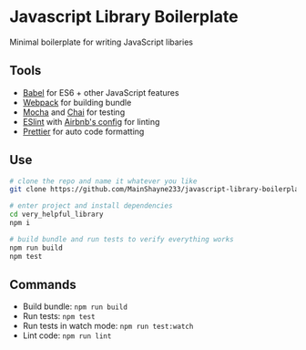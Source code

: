 # Javascript Library Boilerplate

Minimal boilerplate for writing JavaScript libaries

## Tools
- [Babel](https://babeljs.io/) for ES6 + other JavaScript features
- [Webpack](https://webpack.js.org/) for building bundle
- [Mocha](https://mochajs.org/) and [Chai](http://www.chaijs.com/) for testing
- [ESlint](https://eslint.org/) with [Airbnb's config](https://www.npmjs.com/package/eslint-config-airbnb) for linting
- [Prettier](https://github.com/prettier/prettier) for auto code formatting

## Use
```bash
# clone the repo and name it whatever you like
git clone https://github.com/MainShayne233/javascript-library-boilerplate very_helpful_library

# enter project and install dependencies
cd very_helpful_library
npm i

# build bundle and run tests to verify everything works
npm run build
npm test
```

## Commands
- Build bundle: `npm run build`
- Run tests: `npm test`
- Run tests in watch mode: `npm run test:watch`
- Lint code: `npm run lint`
